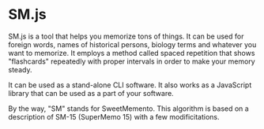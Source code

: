 SM.js
=====

SM.js is a tool that helps you memorize tons of things.
It can be used for foreign words, names of historical persons, biology terms and whatever you want to memorize.
It employs a method called spaced repetition that shows "flashcards" repeatedly with proper intervals in order to make your memory steady.

It can be used as a stand-alone CLI software.
It also works as a JavaScript library that can be used as a part of your software.

By the way, "SM" stands for SweetMemento.
This algorithm is based on a description of SM-15 (SuperMemo 15) with a few modificitations.

